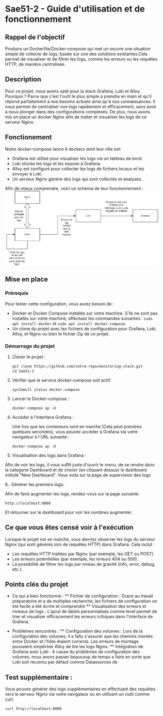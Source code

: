 # Sae51-2 - Guide d'utilisation et de fonctionnement

## Rappel de l'objectif

Produire un Dockerfile/Docker-compose qui met un oeuvre une situation simple de collecte de logs, basée sur une des solutions existantes.Cela permet de visualiser et de filtrer les logs, comme les erreurs ou les requêtes HTTP, de manière centralisée.

## Description

Pour ce projet, nous avons opté pour la stack Grafana, Loki et Alloy. Pourquoi ? Parce que c'est l'outil le plus simple à prendre en main et qu'il répond parfaitement à nos besoins actuels ainsi qu'à nos connaissances. Il nous permet de centraliser nos logs rapidement et efficacement, sans avoir à nous plonger dans des configurations complexes.
De plus, nous avons mis en place un docker Nginx afin de traiter et visualiser les logs de ce serveur Nginx.

## Fonctionement

Notre docker-compose lance 4 dockers dont leur rôle est:
* Grafana est utilisé pour visualiser les logs via un tableau de bord.
* Loki stocke les logs et les expose à Grafana.
* Alloy est configuré pour collecter les logs de fichiers locaux et les envoyer à Loki.
* Un serveur Nginx génère des logs qui sont collectés et analysés.

Afin de mieux comprendre, voici un schéma de leur fonctionnement :
![Diagram_Fonctionnement](Diagram_Fonctionnement.png)


## Mise en place
### Prérequis

Pour tester cette configuration, vous aurez besoin de :

* Docker et Docker Compose installés sur votre machine.
  S'ils ne sont pas installés sur votre machine, effectuez les commandes suivantes :
  ``sudo apt install docker`` et ``sudo apt install docker-compose``.
* Un clone du projet avec les fichiers de configuration pour Grafana, Loki, Alloy, et Nginx ou bien le fichier Zip de ce projet.

### Démarrage du projet
1. Cloner le projet :
   ```
   git clone https://github.com/votre-repo/monitoring-stack.git
   cd Sae51-2
   ```
2. Vérifier que le service docker-compose soit actif:
   ```
   systemctl status docker-compose
   ```   
3. Lancer le Docker-compose :
   ```
   docker-compose up -d
   ```   
4. Accéder à l'interface Grafana :

   Une fois que les conteneurs sont en marche (Cela peut prendres quelques secondes), vous pouvez accéder à Grafana via votre navigateur à l'URL suivante :
   ```
   docker-compose up -d
   ```   
5. Visualisation des logs dans Grafana :

  Afin de voir les logs, il vous suffit juste d'ouvrir le menu, de se rendre dans la categorie Dashboard et de choisir (en cliquant dessus) le dashboard intitulé "New Dashboard". Vous voila sur la page de supervision des logs

6..  Générer les premiers logs:

  Afin de faire augmenter les logs, rendez-vous sur la page suivante:
```  
http://localhost:8080
```  
  Et retourner sur le dashboard pour voir les nombres augmenter.

## Ce que vous êtes censé voir à l'exécution
Lorsque le projet est en marche, vous devriez observer les logs du serveur Nginx (qui sont générés lors de requêtes HTTP) dans Grafana. Cela inclut :

* Les requêtes HTTP traitées par Nginx (par exemple, les GET ou POST).
* Les erreurs potentielles (par exemple, les erreurs 404 ou 500).
* La possibilité de filtrer les logs par niveau de gravité (info, error, debug, etc.).


## Points clés du projet
* Ce qui a bien fonctionné :
** Fichier de configuration : Grace au travail préparatoire et a de multiples recherche, les fichiers de configuration on été facile a été écrire et comprendre
** Visualisation des erreurs et niveaux de logs : L'ajout de labels personnalisés comme level permet de trier et visualiser efficacement les erreurs critiques dans l'interface de Grafana.

* Problèmes rencontrés :
** Configuration des volumes : Lors de la configuration des volumes, il a fallu s'assurer que les chemins montés entre Docker et l'hôte étaient corrects. Les erreurs de montage pouvaient empêcher Alloy de lire les logs Nginx.
** Intégration de Grafana avec Loki : A cause du problèmes de configuration des volumes, nous avons passer beaucoup de temps a faire en sorte que Loki soit reconnu par défaut comme Datasources
   de
## Test supplémentaire :
Vous pouvez générer des logs supplémentaires en effectuant des requêtes vers le serveur Nginx via votre navigateur ou en utilisant un outil comme curl.
   ```
   curl http://localhost:8080
   ```   
